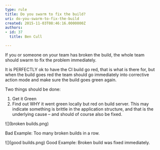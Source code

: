 ```yaml
---
type: rule
title: Do you swarm to fix the build?
uri: do-you-swarm-to-fix-the-build
created: 2015-11-03T08:46:16.0000000Z
authors:
- id: 37
  title: Ben Cull

---
```


If you or someone on your team has broken the build, the whole team should swarm to fix the problem immediately. 




It is PERFECTLY ok to have the CI build go red, that is what is there for, but when the build goes red the team should go immediately into corrective action mode and make sure the build goes green again.

Two things should be done:

1. Get it Green
2. Find out WHY it went green locally but red on build server. This may indicate something is brittle in the application structure, and that is the underlying cause – and should of course also be fixed.






![](broken builds.png)

Bad Example: Too many broken builds in a row.



![](good builds.png)
Good Example: Broken build was fixed immediately.
